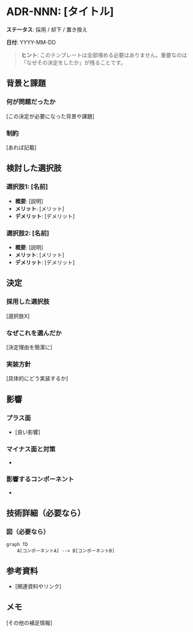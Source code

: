 # ADR-NNN: [タイトル]

**ステータス**: 採用 / 却下 / 置き換え

**日付**: YYYY-MM-DD

> **ヒント**: このテンプレートは全部埋める必要はありません。重要なのは「なぜその決定をしたか」が残ることです。

## 背景と課題

### 何が問題だったか
[この決定が必要になった背景や課題]

### 制約
[あれば記載]

## 検討した選択肢

### 選択肢1: [名前]

- **概要**: [説明]
- **メリット**: [メリット]
- **デメリット**: [デメリット]

### 選択肢2: [名前]

- **概要**: [説明]
- **メリット**: [メリット]
- **デメリット**: [デメリット]

## 決定

### 採用した選択肢
[選択肢X]

### なぜこれを選んだか
[決定理由を簡潔に]

### 実装方針
[具体的にどう実装するか]

## 影響

### プラス面
- [良い影響]

### マイナス面と対策
- [悪い影響]: [対策]

### 影響するコンポーネント
- [コンポーネント名]: [影響内容]

## 技術詳細（必要なら）

### 図（必要なら）

```mermaid
graph TD
    A[コンポーネントA] --> B[コンポーネントB]
```

## 参考資料

- [関連資料やリンク]

## メモ

[その他の補足情報]
